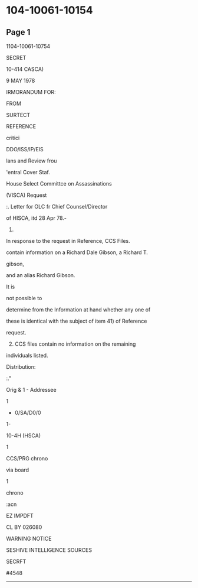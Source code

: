 # 104-10061-10154

## Page 1

1104-10061-10754

SECRET

10-414 CASCA)

9 MAY 1978

IRMORANDUM FOR:

FROM

SURTECT

REFERENCE

critici

DDO/ISS/IP/EIS

lans and Review frou

'entral Cover Staf.

House Select Committce on Assassinations

(VISCA) Request

:. Letter for OLC fr Chief Counsel/Director

of HISCA, itd 28 Apr 78.-

1.

In response to the request in Reference, CCS Files.

contain information on a Richard Dale Gibson, a Richard T.

gibson,

and an alias Richard Gibson.

It is

not possible to

determine from the Information at hand whether any one of

these is identical with the subject of item 41) of Reference

request.

2. CCS files contain no information on the remaining

individuals listed.

Distribution:

:."

Orig & 1 - Addressee

1

- 0/SA/D0/0

1-

10-4H (HSCA)

1

CCS/PRG chrono

via board

1

chrono

:acn

EZ IMPDFT

CL BY 026080

WARNING NOTICE

SESHIVE INTELLIGENCE SOURCES

SECRFT

#4548

---

